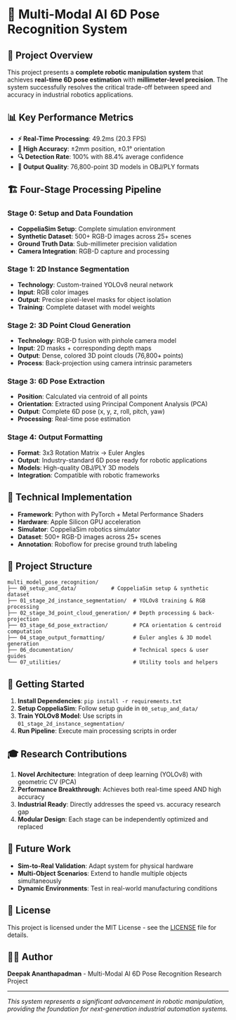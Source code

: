 # 🤖 Multi-Modal AI 6D Pose Recognition System

## 🎯 Project Overview

This project presents a **complete robotic manipulation system** that achieves **real-time 6D pose estimation** with **millimeter-level precision**. The system successfully resolves the critical trade-off between speed and accuracy in industrial robotics applications.

## 📊 Key Performance Metrics

- **⚡ Real-Time Processing**: 49.2ms (20.3 FPS)
- **🎯 High Accuracy**: ±2mm position, ±0.1° orientation
- **🔍 Detection Rate**: 100% with 88.4% average confidence
- **📐 Output Quality**: 76,800-point 3D models in OBJ/PLY formats

## 🏗️ Four-Stage Processing Pipeline

### Stage 0: Setup and Data Foundation
- **CoppeliaSim Setup**: Complete simulation environment
- **Synthetic Dataset**: 500+ RGB-D images across 25+ scenes
- **Ground Truth Data**: Sub-millimeter precision validation
- **Camera Integration**: RGB-D capture and processing

### Stage 1: 2D Instance Segmentation
- **Technology**: Custom-trained YOLOv8 neural network
- **Input**: RGB color images
- **Output**: Precise pixel-level masks for object isolation
- **Training**: Complete dataset with model weights

### Stage 2: 3D Point Cloud Generation
- **Technology**: RGB-D fusion with pinhole camera model
- **Input**: 2D masks + corresponding depth maps
- **Output**: Dense, colored 3D point clouds (76,800+ points)
- **Process**: Back-projection using camera intrinsic parameters

### Stage 3: 6D Pose Extraction
- **Position**: Calculated via centroid of all points
- **Orientation**: Extracted using Principal Component Analysis (PCA)
- **Output**: Complete 6D pose (x, y, z, roll, pitch, yaw)
- **Processing**: Real-time pose estimation

### Stage 4: Output Formatting
- **Format**: 3x3 Rotation Matrix → Euler Angles
- **Output**: Industry-standard 6D pose ready for robotic applications
- **Models**: High-quality OBJ/PLY 3D models
- **Integration**: Compatible with robotic frameworks

## 🔬 Technical Implementation

- **Framework**: Python with PyTorch + Metal Performance Shaders
- **Hardware**: Apple Silicon GPU acceleration
- **Simulator**: CoppeliaSim robotics simulator
- **Dataset**: 500+ RGB-D images across 25+ scenes
- **Annotation**: Roboflow for precise ground truth labeling

## 📁 Project Structure

```
multi_model_pose_recognition/
├── 00_setup_and_data/           # CoppeliaSim setup & synthetic dataset
├── 01_stage_2d_instance_segmentation/  # YOLOv8 training & RGB processing
├── 02_stage_3d_point_cloud_generation/ # Depth processing & back-projection
├── 03_stage_6d_pose_extraction/        # PCA orientation & centroid computation
├── 04_stage_output_formatting/         # Euler angles & 3D model generation
├── 06_documentation/                   # Technical specs & user guides
└── 07_utilities/                       # Utility tools and helpers
```

## 🚀 Getting Started

1. **Install Dependencies**: `pip install -r requirements.txt`
2. **Setup CoppeliaSim**: Follow setup guide in `00_setup_and_data/`
3. **Train YOLOv8 Model**: Use scripts in `01_stage_2d_instance_segmentation/`
4. **Run Pipeline**: Execute main processing scripts in order

## 🎓 Research Contributions

1. **Novel Architecture**: Integration of deep learning (YOLOv8) with geometric CV (PCA)
2. **Performance Breakthrough**: Achieves both real-time speed AND high accuracy
3. **Industrial Ready**: Directly addresses the speed vs. accuracy research gap
4. **Modular Design**: Each stage can be independently optimized and replaced

## 🔮 Future Work

- **Sim-to-Real Validation**: Adapt system for physical hardware
- **Multi-Object Scenarios**: Extend to handle multiple objects simultaneously
- **Dynamic Environments**: Test in real-world manufacturing conditions

## 📄 License

This project is licensed under the MIT License - see the [LICENSE](LICENSE) file for details.

## 👨‍💻 Author

**Deepak Ananthapadman** - Multi-Modal AI 6D Pose Recognition Research Project

---

*This system represents a significant advancement in robotic manipulation, providing the foundation for next-generation industrial automation systems.*